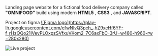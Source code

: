 Landing page website for a fictional food delivery company called **"OMNIFOOD"** build using modern **HTML5** , **CSS3** , and **JAVASCRIPT**.

Project on figma
[![Figma logo](https://play-lh.googleusercontent.com/efwNlvQ3pch_-hZ9xeHf6YF-f_rHzQQo21IVevPLOxpzSVfxuVKom2_7C6axFbC-3rU=w480-h960-rw =280x280)](https://www.figma.com/file/xuqDZhqVeJPjl65O3IjnxJ/OmniFood?node-id=49%3A197&t=aqHNue6wDsvSJpBE-0)

![Live project](project.png)
